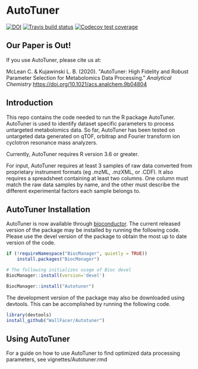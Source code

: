 # AutoTuner

<!-- badges: start -->
[![DOI](https://zenodo.org/badge/DOI/10.5281/zenodo.3270590.svg)](https://doi.org/10.5281/zenodo.3270590)
  [![Travis build status](https://travis-ci.org/crmclean/Autotuner.svg?branch=master)](https://travis-ci.org/crmclean/Autotuner)
  [![Codecov test coverage](https://codecov.io/gh/crmclean/Autotuner/branch/master/graph/badge.svg)](https://codecov.io/gh/crmclean/Autotuner?branch=master)
  <!-- badges: end -->

## Our Paper is Out!

If you use AutoTuner, please cite us at:

McLean C. & Kujawinski L. B. (2020). "AutoTuner: High Fidelity and Robust Parameter Selection for Metabolomics Data Processing." _Analytical Chemistry_ https://doi.org/10.1021/acs.analchem.9b04804 

## Introduction

This repo contains the code needed to run the R package AutoTuner. AutoTuner is used to identify dataset specific parameters to process untargeted metabolomics data. So far, AutoTuner has been tested on untargeted data generated on qTOF, orbitrap and Fourier transform ion cyclotron resonance mass analyzers. 

Currently, AutoTuner requires R version 3.6 or greater. 

For input, AutoTuner requires at least 3 samples of raw data converted from proprietary instrument formats (eg .mzML, .mzXML, or .CDF). It also requires a spreadsheet containing at least two columns. One column must match the raw data samples by name, and the other must describe the different experimental factors each sample belongs to. 

## AutoTuner Installation

AutoTuner is now available through [bioconductor](https://bioconductor.org/packages/devel/bioc/html/Autotuner.html). The current released version of the package may be installed by running the following code. Please use the devel version of the package to obtain the most up to date version of the code. 

```r
if (!requireNamespace("BiocManager", quietly = TRUE))
    install.packages("BiocManager")

# The following initializes usage of Bioc devel
BiocManager::install(version='devel')

BiocManager::install("Autotuner")
```

The development version of the package may also be downloaded using devtools. This can be accomplished by running the following code. 

```r
library(devtools)
install_github("WallFacer/Autotuner")
```

## Using AutoTuner

For a guide on how to use AutoTuner to find optimized data processing parameters, see vignettes/Autotuner.rmd
